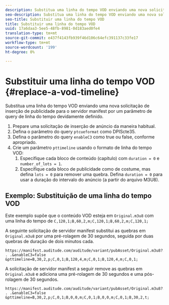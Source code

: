 ```yaml
---
description: Substitua uma linha do tempo VOD enviando uma nova solicitação de inserção de publicidade para o servidor manifest por um parâmetro de query de linha do tempo devidamente definido.
seo-description: Substitua uma linha do tempo VOD enviando uma nova solicitação de inserção de publicidade para o servidor manifest por um parâmetro de query de linha do tempo devidamente definido.
seo-title: Substituir uma linha do tempo VOD
title: Substituir uma linha do tempo VOD
uuid: 17a6daa3-5ee5-48fb-8981-0d183aed0fe4
translation-type: tm+mt
source-git-commit: e437f4143fb939f46d106c64efc391137c33fe17
workflow-type: tm+mt
source-wordcount: '199'
ht-degree: 0%

---
```



# Substituir uma linha do tempo VOD {#replace-a-vod-timeline}

Substitua uma linha do tempo VOD enviando uma nova solicitação de inserção de publicidade para o servidor manifest por um parâmetro de query de linha do tempo devidamente definido.

1. Prepare uma solicitação de inserção de anúncio da maneira habitual.
1. Defina o parâmetro do query `ptcueformat` como DPIScte35.
1. Defina o parâmetro do query `enableC3` como true ou false, conforme apropriado.
1. Crie um parâmetro `pttimeline` usando o formato de linha do tempo VOD:
   1. Especifique cada bloco de conteúdo (capítulo) com `duration = 0` e `number_of_lots = 1`.
   1. Especifique cada bloco de publicidade como de costume, mas defina `lots = 0` para remover uma quebra. Defina `duration = 0` para usar a duração do intervalo do anúncio (a partir do arquivo M3U8).

## Exemplo: Substituição de uma linha do tempo VOD

Este exemplo supõe que o conteúdo VOD esteja em `Original.m3u8` com uma linha do tempo de `C,120,1;B,60,2,m;C,120,1;B,60,2,m;C,120,1;`

A seguinte solicitação de servidor manifest substitui as quebras em `Original.m3u8` por uma pré-rolagem de 30 segundos, seguida por duas quebras de duração de dois minutos cada.

```
https://manifest.auditude.com/auditude/variant/pubAsset/Original.m3u8?. . .&enableC3=false 
&pttimeline=B,30,2,p;C,0,1;B,120,4,m;C,0,1;B,120,4,m;C,0,1;
```

A solicitação de servidor manifest a seguir remove as quebras em `Original.m3u8` e adiciona uma pré-rolagem de 30 segundos e uma pós-rolagem de 30 segundos.

```
https://manifest.auditude.com/auditude/variant/pubAsset/Original.m3u8?. . .&enableC3=false 
&pttimeline=B,30,2,p;C,0,1;B,0,0,m;C,0,1;B,0,0,m;C,0,1;B,30,2,t;
```
